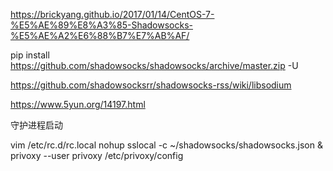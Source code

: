 https://brickyang.github.io/2017/01/14/CentOS-7-%E5%AE%89%E8%A3%85-Shadowsocks-%E5%AE%A2%E6%88%B7%E7%AB%AF/



pip install https://github.com/shadowsocks/shadowsocks/archive/master.zip -U


https://github.com/shadowsocksrr/shadowsocks-rss/wiki/libsodium



https://www.5yun.org/14197.html



守护进程启动

vim /etc/rc.d/rc.local
nohup sslocal -c ~/shadowsocks/shadowsocks.json &
privoxy --user privoxy /etc/privoxy/config

